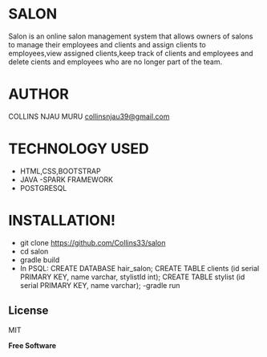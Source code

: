# SALON
Salon is an online salon management system that allows owners
of salons to manage their employees and clients and assign
clients to employees,view assigned clients,keep track of clients and employees and delete cients and employees who are no longer part of the team.

# AUTHOR
COLLINS NJAU MURU
collinsnjau39@gmail.com

# TECHNOLOGY USED
  - HTML,CSS,BOOTSTRAP
  - JAVA -SPARK FRAMEWORK
  - POSTGRESQL

# INSTALLATION!

  - git clone https://github.com/Collins33/salon
  - cd salon
  - gradle build
  - In PSQL:
CREATE DATABASE hair_salon;
CREATE TABLE clients (id serial PRIMARY KEY, name varchar, stylistId int);
CREATE TABLE stylist (id serial PRIMARY KEY, name varchar);
 -gradle run

License
----

MIT


**Free Software**
